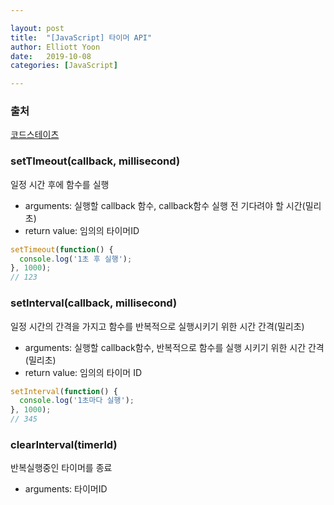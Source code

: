 ```yaml
---

layout: post
title:  "[JavaScript] 타이머 API"
author: Elliott Yoon
date:   2019-10-08 
categories: [JavaScript]

---
```


### 출처

[코드스테이츠](https://www.codestate.com)



### setTImeout(callback, millisecond)

일정 시간 후에 함수를 실행

* arguments: 실행할 callback 함수, callback함수 실행 전 기다려야 할 시간(밀리초)
* return value: 임의의 타이머ID

```js
setTimeout(function() {
  console.log('1초 후 실행');
}, 1000);
// 123
```

  

### setInterval(callback, millisecond)

일정 시간의 간격을 가지고 함수를 반복적으로 실행시키기 위한 시간 간격(밀리초)

* arguments: 실행할 callback함수, 반복적으로 함수를 실행 시키기 위한 시간 간격(밀리초)
* return value: 임의의 타이머 ID

```js
setInterval(function() {
  console.log('1초마다 실행');
}, 1000);
// 345
```

   

### clearInterval(timerld)

반복실행중인 타이머를 종료

* arguments: 타이머ID